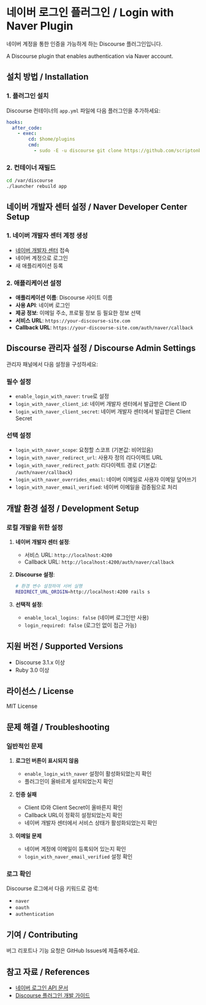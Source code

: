 # 네이버 로그인 플러그인 / Login with Naver Plugin

네이버 계정을 통한 인증을 가능하게 하는 Discourse 플러그인입니다.

A Discourse plugin that enables authentication via Naver account.

## 설치 방법 / Installation

### 1. 플러그인 설치

Discourse 컨테이너의 `app.yml` 파일에 다음 플러그인을 추가하세요:

```yaml
hooks:
  after_code:
    - exec:
        cd: $home/plugins
        cmd:
          - sudo -E -u discourse git clone https://github.com/scriptonbasestar/sb-discourse-naver.git
```

### 2. 컨테이너 재빌드

```bash
cd /var/discourse
./launcher rebuild app
```

## 네이버 개발자 센터 설정 / Naver Developer Center Setup

### 1. 네이버 개발자 센터 계정 생성
- [네이버 개발자 센터](https://developers.naver.com/) 접속
- 네이버 계정으로 로그인
- 새 애플리케이션 등록

### 2. 애플리케이션 설정
- **애플리케이션 이름**: Discourse 사이트 이름
- **사용 API**: 네이버 로그인
- **제공 정보**: 이메일 주소, 프로필 정보 등 필요한 정보 선택
- **서비스 URL**: `https://your-discourse-site.com`
- **Callback URL**: `https://your-discourse-site.com/auth/naver/callback`

## Discourse 관리자 설정 / Discourse Admin Settings

관리자 패널에서 다음 설정을 구성하세요:

### 필수 설정
- `enable_login_with_naver`: `true`로 설정
- `login_with_naver_client_id`: 네이버 개발자 센터에서 발급받은 Client ID
- `login_with_naver_client_secret`: 네이버 개발자 센터에서 발급받은 Client Secret

### 선택 설정
- `login_with_naver_scope`: 요청할 스코프 (기본값: 비어있음)
- `login_with_naver_redirect_url`: 사용자 정의 리다이렉트 URL
- `login_with_naver_redirect_path`: 리다이렉트 경로 (기본값: `/auth/naver/callback`)
- `login_with_naver_overrides_email`: 네이버 이메일로 사용자 이메일 덮어쓰기
- `login_with_naver_email_verified`: 네이버 이메일을 검증됨으로 처리

## 개발 환경 설정 / Development Setup

### 로컬 개발을 위한 설정

1. **네이버 개발자 센터 설정**:
   - 서비스 URL: `http://localhost:4200`
   - Callback URL: `http://localhost:4200/auth/naver/callback`

2. **Discourse 설정**:
   ```bash
   # 환경 변수 설정하여 서버 실행
   REDIRECT_URL_ORIGIN=http://localhost:4200 rails s
   ```

3. **선택적 설정**:
   - `enable_local_logins: false` (네이버 로그인만 사용)
   - `login_required: false` (로그인 없이 접근 가능)

## 지원 버전 / Supported Versions

- Discourse 3.1.x 이상
- Ruby 3.0 이상

## 라이선스 / License

MIT License

## 문제 해결 / Troubleshooting

### 일반적인 문제

1. **로그인 버튼이 표시되지 않음**
   - `enable_login_with_naver` 설정이 활성화되었는지 확인
   - 플러그인이 올바르게 설치되었는지 확인

2. **인증 실패**
   - Client ID와 Client Secret이 올바른지 확인
   - Callback URL이 정확히 설정되었는지 확인
   - 네이버 개발자 센터에서 서비스 상태가 활성화되었는지 확인

3. **이메일 문제**
   - 네이버 계정에 이메일이 등록되어 있는지 확인
   - `login_with_naver_email_verified` 설정 확인

### 로그 확인

Discourse 로그에서 다음 키워드로 검색:
- `naver`
- `oauth`
- `authentication`

## 기여 / Contributing

버그 리포트나 기능 요청은 GitHub Issues에 제출해주세요.

## 참고 자료 / References

- [네이버 로그인 API 문서](https://developers.naver.com/docs/login/api/)
- [Discourse 플러그인 개발 가이드](https://meta.discourse.org/t/beginners-guide-to-creating-discourse-plugins/30515)



